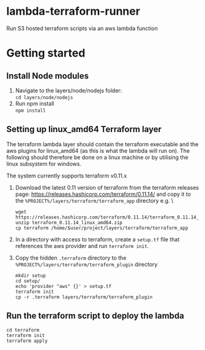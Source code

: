 # lambda-terraform-runner
Run S3 hosted terraform scripts via an aws lambda function

# Getting started
## Install Node modules
1. Navigate to the layers/node/nodejs folder: \
   `cd layers/node/nodejs`
2. Run npm install \
   `npm install`


## Setting up linux_amd64 Terraform layer
The terraform lambda layer should contain the terraform executable and the aws plugins for linux_amd64 (as this is what the lambda will run on). The following should therefore be done on a linux machine or by utilising the linux subsystem for windows.

The system currently supports terraform v0.11.x

1. Download the latest 0.11 version of terraform from the terraform releases page: https://releases.hashicorp.com/terraform/0.11.14/ and copy it to the `%PROJECT%/layers/terraform/terraform_app` directory
   e.g. \
   ```
   wget https://releases.hashicorp.com/terraform/0.11.14/terraform_0.11.14_linux_amd64.zip
   unzip terraform_0.11.14_linux_amd64.zip
   cp terraform /home/$user/project/layers/terraform/terraform_app
   ```

2. In a directory with access to terraform, create a `setup.tf` file that references the aws provider and run `terraform init`.
3. Copy the hidden `.terraform` directory to the `%PROJECT%/layers/terraform/terraform_plugin` directory
   
   ```
   mkdir setup
   cd setup/
   echo 'provider "aws" {}' > setup.tf
   terraform init
   cp -r .terraform layers/terraform/terraform_plugin
   ```

## Run the terraform script to deploy the lambda
```
cd terraform
terraform init
terraform apply
```